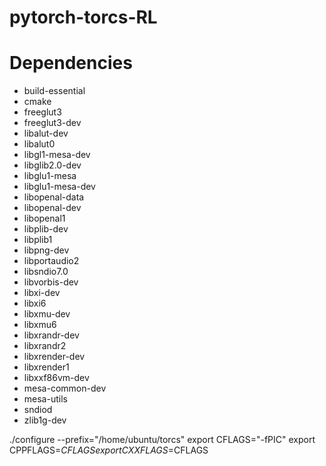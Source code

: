 # pytorch-torcs-RL



# Dependencies

- build-essential
- cmake
- freeglut3
- freeglut3-dev
- libalut-dev
- libalut0
- libgl1-mesa-dev
- libglib2.0-dev
- libglu1-mesa
- libglu1-mesa-dev
- libopenal-data
- libopenal-dev
- libopenal1
- libplib-dev
- libplib1
- libpng-dev
- libportaudio2
- libsndio7.0
- libvorbis-dev
- libxi-dev
- libxi6
- libxmu-dev
- libxmu6
- libxrandr-dev
- libxrandr2
- libxrender-dev
- libxrender1
- libxxf86vm-dev
- mesa-common-dev
- mesa-utils
- sndiod
- zlib1g-dev


./configure --prefix="/home/ubuntu/torcs"
export CFLAGS="-fPIC"
export CPPFLAGS=$CFLAGS
export CXXFLAGS=$CFLAGS

